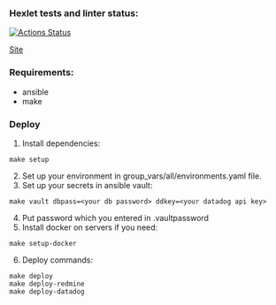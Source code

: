 ### Hexlet tests and linter status:
[![Actions Status](https://github.com/dannycyberwalker/devops-for-programmers-project-76/workflows/hexlet-check/badge.svg)](https://github.com/dannycyberwalker/devops-for-programmers-project-76/actions)

[Site](https://dannycw.xyz)

### Requirements:
- ansible
- make

### Deploy
1. Install dependencies:
```
make setup
```
2. Set up your environment in group_vars/all/environments.yaml file.
3. Set up your secrets in ansible vault:
```
make vault dbpass=<your db password> ddkey=<your datadog api key>
```
4. Put password which you entered in .vaultpassword 
5. Install docker on servers if you need:
```
make setup-docker
```
6. Deploy commands:
```
make deploy
make deploy-redmine
make deploy-datadog
``` 